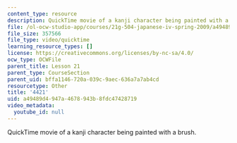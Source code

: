 ```yaml
---
content_type: resource
description: QuickTime movie of a kanji character being painted with a brush.
file: /ol-ocw-studio-app/courses/21g-504-japanese-iv-spring-2009/a49489d4947a4678943b8fdc47428719_4421.mov
file_size: 357566
file_type: video/quicktime
learning_resource_types: []
license: https://creativecommons.org/licenses/by-nc-sa/4.0/
ocw_type: OCWFile
parent_title: Lesson 21
parent_type: CourseSection
parent_uid: bffa1146-720a-039c-9aec-636a7a7ab4cd
resourcetype: Other
title: '4421'
uid: a49489d4-947a-4678-943b-8fdc47428719
video_metadata:
  youtube_id: null
---
```

QuickTime movie of a kanji character being painted with a brush.
